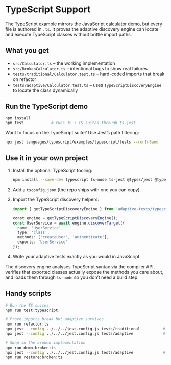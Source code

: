 # TypeScript Support

The TypeScript example mirrors the JavaScript calculator demo, but every file is authored in `.ts`. It proves the adaptive discovery engine can locate and execute TypeScript classes without brittle import paths.

## What you get

- `src/Calculator.ts` – the working implementation
- `src/BrokenCalculator.ts` – intentional bugs to show real failures
- `tests/traditional/Calculator.test.ts` – hard-coded imports that break on refactor
- `tests/adaptive/Calculator.test.ts` – uses `TypeScriptDiscoveryEngine` to locate the class dynamically

## Run the TypeScript demo

```bash
npm install
npm test            # runs JS + TS suites through ts-jest
```

Want to focus on the TypeScript suite? Use Jest’s path filtering:

```bash
npx jest languages/typescript/examples/typescript/tests --runInBand
```

## Use it in your own project

1. Install the optional TypeScript tooling:

   ```bash
   npm install --save-dev typescript ts-node ts-jest @types/jest @types/node
   ```

2. Add a `tsconfig.json` (the repo ships with one you can copy).
3. Import the TypeScript discovery helpers:

   ```typescript
   import { getTypeScriptDiscoveryEngine } from 'adaptive-tests/typescript';

   const engine = getTypeScriptDiscoveryEngine();
   const UserService = await engine.discoverTarget({
     name: 'UserService',
     type: 'class',
     methods: ['createUser', 'authenticate'],
     exports: 'UserService'
   });
   ```

4. Write your adaptive tests exactly as you would in JavaScript.

The discovery engine analyses TypeScript syntax via the compiler API, verifies that exported classes actually expose the methods you care about, and loads them through `ts-node` so you don’t need a build step.

## Handy scripts

```bash
# Run the TS suites
npm run test:typescript

# Prove imports break but adaptive survives
npm run refactor:ts
npx jest --config ../../../jest.config.js tests/traditional          # ❌
npx jest --config ../../../jest.config.js tests/adaptive             # ✅

# Swap in the broken implementation
npm run demo:broken:ts
npx jest --config ../../../jest.config.js tests/adaptive             # ❌ real failures
npm run restore:broken:ts
```
